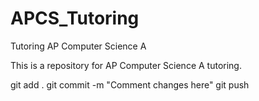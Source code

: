# APCS_Tutoring
Tutoring AP Computer Science A

This is a repository for AP Computer Science A tutoring. 

git add .
git commit -m "Comment changes here"
git push

